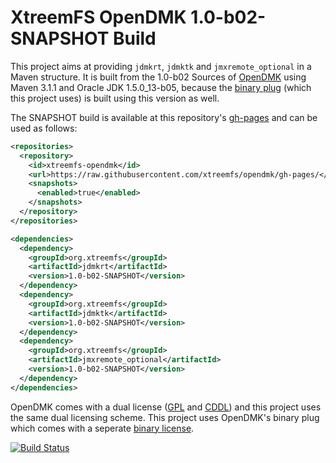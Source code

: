 XtreemFS OpenDMK 1.0-b02-SNAPSHOT Build
=======================================

This project aims at providing `jdmkrt`, `jdmktk` and `jmxremote_optional` in a Maven structure. It is built from the 1.0-b02 Sources of [OpenDMK](https://opendmk.java.net/) using Maven 3.1.1 and Oracle JDK 1.5.0_13-b05, because the [binary plug](https://opendmk.java.net/download/index.html#BinaryComponents) (which this project uses) is built using this version as well.

The SNAPSHOT build is available at this repository's [gh-pages](https://github.com/xtreemfs/opendmk/tree/gh-pages) and can be used as follows:

```XML
<repositories>
  <repository>
    <id>xtreemfs-opendmk</id>
    <url>https://raw.githubusercontent.com/xtreemfs/opendmk/gh-pages/</url>
    <snapshots>
      <enabled>true</enabled>
    </snapshots>
  </repository>
</repositories>

<dependencies>
  <dependency>
    <groupId>org.xtreemfs</groupId>
    <artifactId>jdmkrt</artifactId>
    <version>1.0-b02-SNAPSHOT</version>
  </dependency>
  <dependency>
    <groupId>org.xtreemfs</groupId>
    <artifactId>jdmktk</artifactId>
    <version>1.0-b02-SNAPSHOT</version>
  </dependency>
  <dependency>
    <groupId>org.xtreemfs</groupId>
    <artifactId>jmxremote_optional</artifactId>
    <version>1.0-b02-SNAPSHOT</version>
  </dependency>
</dependencies>
```

OpenDMK comes with a dual license ([GPL](https://opendmk.java.net/legal_notices/LICENSE_GPL.txt) and [CDDL](https://opendmk.java.net/legal_notices/LICENSE_CDDL.txt)) and this project uses the same dual licensing scheme. This project uses OpenDMK's binary plug which comes with a seperate [binary license](https://opendmk.java.net/legal_notices/LICENSE_BINARY.txt).

[![Build Status](https://travis-ci.org/xtreemfs/opendmk.svg?branch=master)](https://travis-ci.org/xtreemfs/opendmk)
